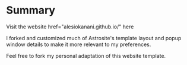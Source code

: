 # Summary

Visit the website <a>href="alesiokanani.github.io/" here</a>

I forked and customized much of Astrosite's template layout and popup window details to make it more relevant to my preferences.

Feel free to fork my personal adaptation of this website template.
